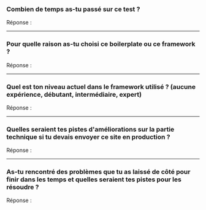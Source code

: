 ### Combien de temps as-tu passé sur ce test ?

Réponse :

---

### Pour quelle raison as-tu choisi ce boilerplate ou ce framework ?

Réponse :

---

### Quel est ton niveau actuel dans le framework utilisé ? (aucune expérience, débutant, intermédiaire, expert)

Réponse :

---

### Quelles seraient tes pistes d'améliorations sur la partie technique si tu devais envoyer ce site en production ?

Réponse :

---

### As-tu rencontré des problèmes que tu as laissé de côté pour finir dans les temps et quelles seraient tes pistes pour les résoudre ?

Réponse :